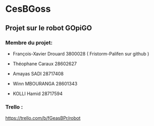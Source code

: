 # CesBGoss

## Projet sur le robot GOpiGO

### Membre du projet:

  - François-Xavier Drouard 3800028 ( Fristorm-Palifen sur github )

  - Théophane Caraux 28602627
  
  - Amayas SADI 28717408

  - Winn MBOURANGA 28601343
  
  - KOLLI Hamid 28717594
  
  
### Trello :
<https://trello.com/b/fGeasBPr/robot>
